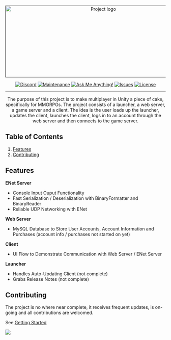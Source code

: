 <!-- Super secret comment, if you see this you're an amazing person! -->
<p align="center">
  <a href="" rel="noopener">
 <img width=600 height=225 src="https://i.imgur.com/FsnlF8g.png" alt="Project logo"></a>
</p>

<div align="center">
  
  [![Discord][discord]][discord-url]
  [![Maintenance][maintenance]][discord-url]
  [![Ask Me Anything!][ask-me-anything]][discord-url]
  [![Issues][issues]][issues-url]
  [![License][license]][license-url]
  
</div>

---

<p align="center">The purpose of this project is to make multiplayer in Unity a piece of cake, specifically for MMORPGs. The project consists of a launcher, a web server, a game server and a client. The idea is the user loads up the launcher, updates the client, launches the client, logs in to an account through the web server and then connects to the game server.
    <br>
</p>

## Table of Contents

1. [Features](#features)
2. [Contributing](#contributing)

## Features

**ENet Server**

- Console Input Ouput Functionality
- Fast Serialization / Deserialization with BinaryFormatter and BinaryReader
- Reliable UDP Networking with ENet

**Web Server**

- MySQL Database to Store User Accounts, Account Information and Purchases (account info / purchases not started on yet)

**Client**

- UI Flow to Demonstrate Communication with Web Server / ENet Server

**Launcher**

- Handles Auto-Updating Client (not complete)
- Grabs Release Notes (not complete)

## Contributing

The project is no where near complete, it receives frequent updates, is on-going and all contributions are welcomed.

See [Getting Started](https://github.com/valkyrienyanko/The-MMORPG-Project/blob/master/.github/CONTRIBUTING.md#getting-started)

<a href="https://github.com/valkyrienyanko/The-MMORPG-Project/graphs/contributors">
  <img src="https://contributors-img.web.app/image?repo=valkyrienyanko/The-MMORPG-Project" />
</a>

<!--BADGES AND LINKS-->
<!--Discord Badge Image-->
[discord]: https://img.shields.io/discord/717790645900673084.svg
<!--Discord Link-->
[discord-url]: https://discord.gg/W4Nk9gt
<!--Maintenance Image-->
[maintenance]: https://img.shields.io/badge/Maintained%3F-yes-green.svg 
<!--Ask Me Anything Image-->
[ask-me-anything]: https://img.shields.io/badge/Ask%20me-anything-1abc9c.svg 
<!--Issues Image-->
[issues]: https://img.shields.io/github/issues/valkyrienyanko/The-MMORPG-Project 
<!--Issues Link-->
[issues-url]: https://github.com/valkyrienyanko/The-MMORPG-Project/issues 
<!--License Image-->
[license]: https://img.shields.io/badge/license-MIT-blue.svg
<!--License URL-->
[license-url]: https://github.com/valkyrienyanko/The-MMORPG-Project/blob/master/LICENSE
